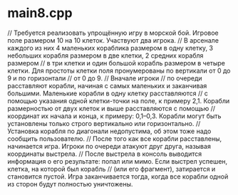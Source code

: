 # main8.cpp

// Требуется реализовать упрощённую игру в морской бой. Игровое поле размером 10 на 10 клеток. Участвуют два игрока.
// В арсенале каждого из них 4 маленьких кораблика размером в одну клетку, 3 небольших корабля размером в две клетки, 2 средних корабля размером
// в три клетки и один большой корабль размером в четыре клетки. Для простоты клетки поля пронумерованы по вертикали от 0 до 9 и по горизонтали
// от 0 до 9.
// Вначале игроки
// по очереди расставляют корабли, начиная с самых маленьких и заканчивая большими. Маленькие корабли в одну клетку расставляются
// с помощью указания одной клетки-точки на поле, к примеру 2,1. Корабли размерностью от двух клеток и выше расставляются с помощью
// координат их начала и конца, к примеру: 0,1–0,3. Корабли могут быть установлены только строго вертикально или горизонтально.
// Установка корабля по диагонали недопустима, об этом тоже надо сообщить пользователю. 
// После того как все корабли расставлены, начинается игра. Игроки по очереди атакуют друг друга, называя координаты выстрела.
// После выстрела в консоль выводится информация о его результате: попал или мимо. Если выстрел успешен, клетка, на которой был корабль
// (или его фрагмент), затирается и становится пустой. Игра заканчивается тогда, когда все корабли одной из сторон будут полностью уничтожены.

